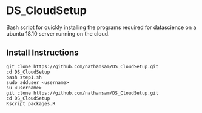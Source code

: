 # DS_CloudSetup
Bash script for quickly installing the programs required for datascience on a ubuntu 18.10 server running on the cloud. 

## Install Instructions
```
git clone https://github.com/nathansam/DS_CloudSetup.git
cd DS_CloudSetup
bash step1.sh
sudo adduser <username>
su <username>
git clone https://github.com/nathansam/DS_CloudSetup.git
cd DS_CloudSetup
Rscript packages.R
```
